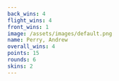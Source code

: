 ```yaml
---
back_wins: 4
flight_wins: 4
front_wins: 1
image: /assets/images/default.png
name: Perry, Andrew
overall_wins: 4
points: 15
rounds: 6
skins: 2
---
```

